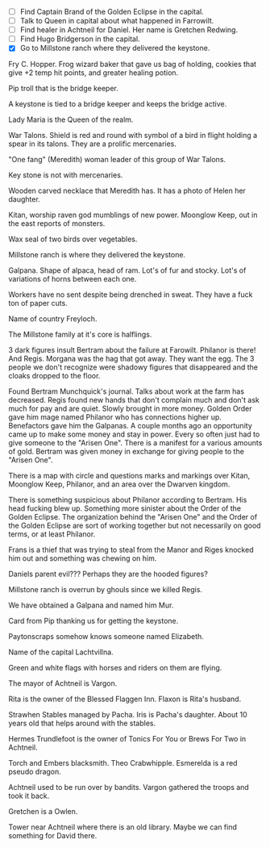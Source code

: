 - [ ] Find Captain Brand of the Golden Eclipse in the capital.
- [ ] Talk to Queen in capital about what happened in Farrowilt.
- [ ] Find healer in Achtneil for Daniel. Her name is Gretchen Redwing.
- [ ] Find Hugo Bridgerson in the capital.
- [x] Go to Millstone ranch where they delivered the keystone.

Fry C. Hopper. Frog wizard baker that gave us bag of holding, cookies that give +2 temp hit points, and greater healing potion.

Pip troll that is the bridge keeper.

A keystone is tied to a bridge keeper and keeps the bridge active.

Lady Maria is the Queen of the realm.

War Talons. Shield is red and round with symbol of a bird in flight holding a spear in its talons. They are a prolific mercenaries.

"One fang" (Meredith) woman leader of this group of War Talons.

Key stone is not with mercenaries.

Wooden carved necklace that Meredith has. It has a photo of Helen her daughter.

Kitan, worship raven god mumblings of new power.
Moonglow Keep, out in the east reports of monsters.

Wax seal of two birds over vegetables.

Millstone ranch is where they delivered the keystone.

Galpana. Shape of alpaca, head of ram. Lot's of fur and stocky. Lot's of variations of horns between each one.

Workers have no sent despite being drenched in sweat. They have a fuck ton of paper cuts.

Name of country Freyloch.

The Millstone family at it's core is halflings.

3 dark figures insult Bertram about the failure at Farowilt. Philanor is there! And Regis. Morgana was the hag that got away. They want the egg. The 3 people we don't recognize were shadowy figures that disappeared and the cloaks dropped to the floor.

Found Bertram Munchquick's journal. Talks about work at the farm has decreased. Regis found new hands that don't complain much and don't ask much for pay and are quiet. Slowly brought in more money. Golden Order gave him mage named Philanor who has connections higher up. Benefactors gave him the Galpanas. A couple months ago an opportunity came up to make some money and stay in power. Every so often just had to give someone to the "Arisen One". There is a manifest for a various amounts of gold. Bertram was given money in exchange for giving people to the "Arisen One".

There is a map with circle and questions marks and markings over Kitan, Moonglow Keep, Philanor, and an area over the Dwarven kingdom.

There is something suspicious about Philanor according to Bertram. His head fucking blew up. Something more sinister about the Order of the Golden Eclipse. The organization behind the "Arisen One" and the Order of the Golden Eclipse are sort of working together but not necessarily on good terms, or at least Philanor.

Frans is a thief that was trying to steal from the Manor and Riges knocked him out and something was chewing on him.

Daniels parent evil??? Perhaps they are the hooded figures?

Millstone ranch is overrun by ghouls since we killed Regis.

We have obtained a Galpana and named him Mur.

Card from Pip thanking us for getting the keystone.

Paytonscraps somehow knows someone named Elizabeth.

Name of the capital Lachtvillna.

Green and white flags with horses and riders on them are flying.

The mayor of Achtneil is Vargon.

Rita is the owner of the Blessed Flaggen Inn. Flaxon is Rita's husband. 

Strawhen Stables managed by Pacha. Iris is Pacha's daughter. About 10 years old that helps around with the stables.

Hermes Trundlefoot is the owner of Tonics For You or Brews For Two in Achtneil.

Torch and Embers blacksmith. Theo Crabwhipple. Esmerelda is a red pseudo dragon.

Achtneil used to be run over by bandits. Vargon gathered the troops and took it back.

Gretchen is a Owlen.

Tower near Achtneil where there is an old library. Maybe we can find something for David there.